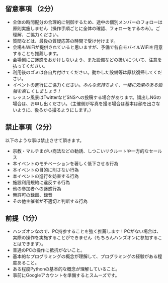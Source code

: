 ## 留意事項 （2分）

* 全体の時間配分の合理的に制御するため、途中の個別メンバーのフォローは原則実施しません（操作手順ごとに全体の確認、フォローをするのみ）。ご理解、ご協力ください。
* 質問などは、最後の質疑応答の時間で受け付けます。
* 会場もWiFiが提供されていると思いますが、予備で各自モバイルWiFiを用意することも推薦します。
* 会場側にご迷惑をおかけしないよう、また設備などの扱いについて、注意を払ってください。
* 利用後のゴミは各自片付けてください。動かした設備等は原状復帰してください。
* イベントの進行にご協力ください。*みんな気持ちよく、一緒に効果のある勉強を楽しくしましょう！*
* レッスン風景はTwitterなどSNSへの投稿する場合があります。顔出しNGの場合は、お申し出ください。（主催側が写真を撮る場合は基本は顔を出さないように、後ろから撮るようにします。）


## 禁止事項（2分）

以下のような事は禁止させて頂きます。
* 宗教・マルチまがい商法などの勧誘、しつこいリクルートや一方的なセールス
* 本イベントのモチベーションを著しく低下させる行為
* 本イベントの目的に則さない行為
* 本イベントの進行を妨害する行為
* 施設利用規約に違反する行為
* 他の参加者への迷惑行為
* 無許可の録画、録音
* その他主催者が不適切と判断する行為

## 前提（1分）

* ハンズオンなので、PC持参することを強く推薦します！PCがない場合は、実際の操作を実施することができません（もちろんハンズオンに参加することはできます）。
* 普通のPCの操作に抵抗がないこと。
* 基本的なプログラミングの概念が理解して、プログラミングの経験がある程度あること。
* ある程度Pythonの基本的な概念が理解していること。
* 事前にGoogleアカウントを準備するとスムーズです。